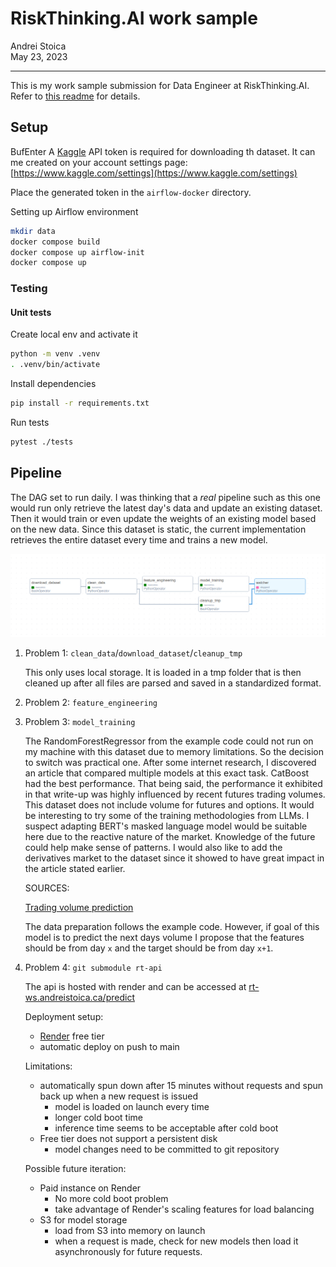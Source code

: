 # RiskThinking.AI work sample


Andrei Stoica<br>
May 23, 2023

-------

This is my work sample submission for Data Engineer at RiskThinking.AI.
Refer to [this readme](https://github.com/RiskThinking/work-samples/blob/2acaaa99257de21992d8cf756c50e4ddba6d4312/Data-Engineer.md)
for details.


## Setup
BufEnter
A [Kaggle](kaggle.com/) API token is required for downloading th dataset.
It can me created on your account settings page:
[https://www.kaggle.com/settings](https://www.kaggle.com/settings)

Place the generated token in the `airflow-docker` directory.

Setting up Airflow environment
```sh 
mkdir data
docker compose build
docker compose up airflow-init
docker compose up
```

### Testing
#### Unit tests

Create local env and activate it
```sh
python -m venv .venv
. .venv/bin/activate
```

Install dependencies
```sh
pip install -r requirements.txt
```

Run tests
```sh
pytest ./tests
```
## Pipeline

The DAG set to run daily. I was thinking that a *real* pipeline such as this
one would run only retrieve the latest day's data and update an existing 
dataset. Then it would train or even update the weights of an existing model
based on the new data. Since this dataset is static, the current implementation
retrieves the entire dataset every time and trains a new model.

![dag](docs/img/dag.png)

1. Problem 1: `clean_data`/`download_dataset`/`cleanup_tmp`

   This only uses local storage. It is loaded in a tmp folder that is then
   cleaned up after all files are parsed and saved in a standardized format.


2. Problem 2: `feature_engineering`

3. Problem 3: `model_training`

    The RandomForestRegressor from the example code could not run on my
    machine with this dataset due to memory limitations. So the decision
    to switch was practical one.
    After some internet research, I discovered an article that compared
    multiple models at this exact task. CatBoost had the best performance.
    That being said, the performance it exhibited in that write-up was
    highly influenced by recent futures trading volumes. This dataset
    does not include volume for futures and options.
    It would be interesting to try some of the training methodologies from
    LLMs. I suspect adapting BERT's masked language model would be suitable
    here due to the reactive nature of the market. Knowledge of the future
    could help make sense of patterns. I would also like to add the
    derivatives market to the dataset since it showed to have great impact
    in the article stated earlier.

    SOURCES:

    [Trading volume prediction](https://medium.com/machine-learning-with-market-data/trading-volume-prediction-on-the-example-of-nasdaq-index-futures-6033de7ba716)


    The data preparation follows the example code. However, if goal of this
    model is to predict the next days volume I propose that the features should
    be from day `x` and the target should be from day `x+1`.

4. Problem 4: `git submodule rt-api`

    The api is hosted with render and can be accessed at
    [rt-ws.andreistoica.ca/predict](https://rt-ws.andreistoica.ca/predict?vol_moving_avg=12345&adj_close_rolling_med=25)

    Deployment setup:
    - [Render](https://render.com) free tier
    - automatic deploy on push to main

    Limitations:
    - automatically spun down after 15 minutes without requests and spun back up
    when a new request is issued
        - model is loaded on launch every time
        - longer cold boot time
        - inference time seems to be acceptable after cold boot
    - Free tier does not support a persistent disk
        - model changes need to be committed to git repository
    
    Possible future iteration:
    - Paid instance on Render
        - No more cold boot problem
        - take advantage of Render's scaling features for load balancing
    - S3 for model storage
        - load from S3 into memory on launch
        - when a request is made, check for new models then load it
        asynchronously for future requests.
